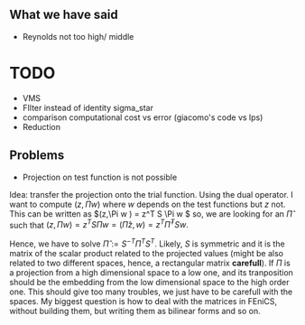 ## What we have said
* Reynolds not too high/ middle

# TODO
* VMS
* FIlter instead of identity sigma_star
* comparison computational cost vs error (giacomo's code vs lps)
* Reduction

## Problems
* Projection on test function is not possible

Idea: transfer the projection onto the trial function. Using the dual operator.
I want to compute $(z, \Pi w)$ where $w$ depends on the test functions but $z$ not.
This can be written as 
$(z,\Pi w ) = z^T S \Pi w $
so, we are looking for an $\hat{\Pi}$ such that
$(z,\Pi w ) = z^T S \Pi w =(\hat{\Pi}z, w) = z^T \hat{\Pi}^T S w.$

Hence, we have to solve $\hat{\Pi}:=S^{-T}\Pi^T S^{T}.$ Likely, $S$ is symmetric and it is the matrix of the scalar product related to the projected values (might be also related to two different spaces, hence, a rectangular matrix **carefull**). If $\Pi$ is a projection from a high dimensional space to a low one, and its tranposition should be the embedding from the low dimensional space to the high order one. This should give too many troubles, we just have to be carefull with the spaces.
My biggest question is how to deal with the matrices in FEniCS, without building them, but writing them as bilinear forms and so on. 
